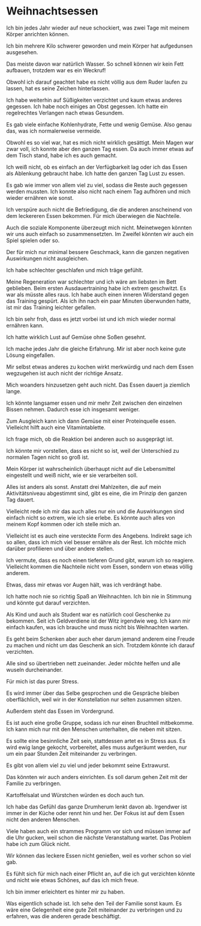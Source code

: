 # Weihnachtsessen

Ich bin jedes Jahr wieder auf neue schockiert, was zwei Tage mit meinem Körper anrichten können.

Ich bin mehrere Kilo schwerer geworden und mein Körper hat aufgedunsen ausgesehen.

Das meiste davon war natürlich Wasser. So schnell können wir kein Fett aufbauen, trotzdem war es ein Weckruf!

Obwohl ich darauf geachtet habe es nicht völlig aus dem Ruder laufen zu lassen, hat es seine Zeichen hinterlassen.

Ich habe weiterhin auf Süßigkeiten verzichtet und kaum etwas anderes gegessen. Ich habe noch einiges an Obst gegessen. Ich hatte ein regelrechtes Verlangen nach etwas Gesundem.

Es gab viele einfache Kohlenhydrate, Fette und wenig Gemüse. Also genau das, was ich normalerweise vermeide.

Obwohl es so viel war, hat es mich nicht wirklich gesättigt. Mein Magen war zwar voll, ich konnte aber den ganzen Tag essen. Da auch immer etwas auf dem Tisch stand, habe ich es auch gemacht.

Ich weiß nicht, ob es einfach an der Verfügbarkeit lag oder ich das Essen als Ablenkung gebraucht habe. Ich hatte den ganzen Tag Lust zu essen.

Es gab wie immer von allem viel zu viel, sodass die Reste auch gegessen werden mussten. Ich konnte also nicht nach einem Tag aufhören und mich wieder ernähren wie sonst.

Ich verspüre auch nicht die Befriedigung, die die anderen anscheinend von dem leckereren Essen bekommen. Für mich überwiegen die Nachteile. 

Auch die soziale Komponente überzeugt mich nicht. Meinetwegen könnten wir uns auch einfach so zusammensetzten. Im Zweifel könnten wir auch ein Spiel spielen oder so.

Der für mich nur minimal bessere Geschmack, kann die ganzen negativen Auswirkungen nicht ausgleichen.

Ich habe schlechter geschlafen und mich träge gefühlt.

Meine Regeneration war schlechter und ich wäre am liebsten im Bett geblieben. Beim ersten Ausdauertraining habe ich extrem geschwitzt. Es war als müsste alles raus. Ich habe auch einen inneren Widerstand gegen das Training gespürt. Als ich ihn nach ein paar Minuten überwunden hatte, ist mir das Training leichter gefallen.

Ich bin sehr froh, dass es jetzt vorbei ist und ich mich wieder normal ernähren kann.

Ich hatte wirklich Lust auf Gemüse ohne Soßen gesehnt.

Ich mache jedes Jahr die gleiche Erfahrung. Mir ist aber noch keine gute Lösung eingefallen. 

Mir selbst etwas anderes zu kochen wirkt merkwürdig und nach dem Essen wegzugehen ist auch nicht der richtige Ansatz.

Mich woanders hinzusetzen geht auch nicht. Das Essen dauert ja ziemlich lange.

Ich könnte langsamer essen und mir mehr Zeit zwischen den einzelnen Bissen nehmen. Dadurch esse ich insgesamt weniger.

Zum Ausgleich kann ich dann Gemüse mit einer Proteinquelle essen. Vielleicht hilft auch eine Vitamintablette.

Ich frage mich, ob die Reaktion bei anderen auch so ausgeprägt ist.

Ich könnte mir vorstellen, dass es nicht so ist, weil der Unterschied zu normalen Tagen nicht so groß ist.

Mein Körper ist wahrscheinlich überhaupt nicht auf die Lebensmittel eingestellt und weiß nicht, wie er sie verarbeiten soll.

Alles ist anders als sonst. Anstatt drei Mahlzeiten, die auf mein Aktivitätsniveau abgestimmt sind, gibt es eine, die im Prinzip den ganzen Tag dauert.

Vielleicht rede ich mir das auch alles nur ein und die Auswirkungen sind einfach nicht so extrem, wie ich sie erlebe. Es könnte auch alles von meinem Kopf kommen oder ich stelle mich an.

Vielleicht ist es auch eine versteckte Form des Angebens. Indirekt sage ich so allen, dass ich mich viel besser ernähre als der Rest. Ich möchte mich darüber profilieren und über andere stellen.

Ich vermute, dass es noch einen tieferen Grund gibt, warum ich so reagiere. Vielleicht kommen die Nachteile nicht vom Essen, sondern von etwas völlig anderem.

Etwas, dass mir etwas vor Augen hält, was ich verdrängt habe.

Ich hatte noch nie so richtig Spaß an Weihnachten. Ich bin nie in Stimmung und könnte gut darauf verzichten.

Als Kind und auch als Student war es natürlich cool Geschenke zu bekommen. Seit ich Geldverdiene ist der Witz irgendwie weg. Ich kann mir einfach kaufen, was ich brauche und muss nicht bis Weihnachten warten.

Es geht beim Schenken aber auch eher darum jemand anderem eine Freude zu machen und nicht um das Geschenk an sich. Trotzdem könnte ich darauf verzichten.

Alle sind so übertrieben nett zueinander. Jeder möchte helfen und alle wuseln durcheinander.

Für mich ist das purer Stress.

Es wird immer über das Selbe gesprochen und die Gespräche bleiben oberflächlich, weil wir in der Konstellation nur selten zusammen sitzen. 

Außerdem steht das Essen im Vordergrund.

Es ist auch eine große Gruppe, sodass ich nur einen Bruchteil mitbekomme. Ich kann mich nur mit den Menschen unterhalten, die neben mit sitzen.
 
Es sollte eine besinnliche Zeit sein, stattdessen artet es in Stress aus. Es wird ewig lange gekocht, vorbereitet, alles muss aufgeräumt werden, nur um ein paar Stunden Zeit miteinander zu verbringen. 

Es gibt von allem viel zu viel und jeder bekommt seine Extrawurst.

Das könnten wir auch anders einrichten. Es soll darum gehen Zeit mit der Familie zu verbringen.

Kartoffelsalat und Würstchen würden es doch auch tun.

Ich habe das Gefühl das ganze Drumherum lenkt davon ab. Irgendwer ist immer in der Küche oder rennt hin und her. Der Fokus ist auf dem Essen nicht den anderen Menschen.

Viele haben auch ein strammes Programm vor sich und müssen immer auf die Uhr gucken, weil schon die nächste Veranstaltung wartet. Das Problem habe ich zum Glück nicht.

Wir können das leckere Essen nicht genießen, weil es vorher schon so viel gab.

Es fühlt sich für mich nach einer Pflicht an, auf die ich gut verzichten könnte und nicht wie etwas Schönes, auf das ich mich freue.

Ich bin immer erleichtert es hinter mir zu haben.

Was eigentlich schade ist. Ich sehe den Teil der Familie sonst kaum. Es wäre eine Gelegenheit eine gute Zeit miteinander zu verbringen und zu erfahren, was die anderen gerade beschäftigt. 